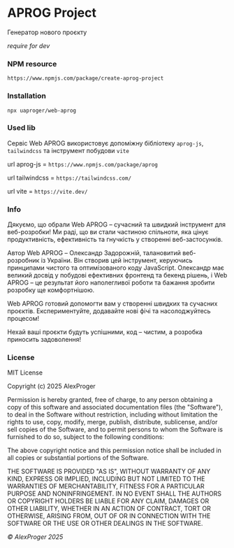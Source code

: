 # APROG Project

Генератор нового проєкту

*require for dev*

### NPM resource

```shell
https://www.npmjs.com/package/create-aprog-project
```

### Installation

```shell
npx uaproger/web-aprog
```

### Used lib

Сервіс Web APROG використовує допоміжну бібліотеку `aprog-js`, `tailwindcss` та інструмент побудови `vite`

url aprog-js = `https://www.npmjs.com/package/aprog`

url tailwindcss = `https://tailwindcss.com/`

url vite = `https://vite.dev/`

### Info

Дякуємо, що обрали Web APROG – сучасний та швидкий інструмент для веб-розробки! Ми раді, що ви стали частиною спільноти, яка цінує продуктивність, ефективність та гнучкість у створенні веб-застосунків.

Автор Web APROG – Олександр Задорожній, талановитий веб-розробник із України. Він створив цей інструмент, керуючись принципами чистого та оптимізованого коду JavaScript. Олександр має великий досвід у побудові ефективних фронтенд та бекенд рішень, і Web APROG – це результат його наполегливої роботи та бажання зробити розробку ще комфортнішою.

Web APROG готовий допомогти вам у створенні швидких та сучасних проєктів. Експериментуйте, додавайте нові фічі та насолоджуйтесь процесом!

Нехай ваші проєкти будуть успішними, код – чистим, а розробка приносить задоволення!

### License
MIT License

Copyright (c) 2025 AlexProger

Permission is hereby granted, free of charge, to any person obtaining a copy
of this software and associated documentation files (the "Software"), to deal
in the Software without restriction, including without limitation the rights
to use, copy, modify, merge, publish, distribute, sublicense, and/or sell
copies of the Software, and to permit persons to whom the Software is
furnished to do so, subject to the following conditions:

The above copyright notice and this permission notice shall be included in all
copies or substantial portions of the Software.

THE SOFTWARE IS PROVIDED "AS IS", WITHOUT WARRANTY OF ANY KIND, EXPRESS OR
IMPLIED, INCLUDING BUT NOT LIMITED TO THE WARRANTIES OF MERCHANTABILITY,
FITNESS FOR A PARTICULAR PURPOSE AND NONINFRINGEMENT. IN NO EVENT SHALL THE
AUTHORS OR COPYRIGHT HOLDERS BE LIABLE FOR ANY CLAIM, DAMAGES OR OTHER
LIABILITY, WHETHER IN AN ACTION OF CONTRACT, TORT OR OTHERWISE, ARISING FROM,
OUT OF OR IN CONNECTION WITH THE SOFTWARE OR THE USE OR OTHER DEALINGS IN THE
SOFTWARE.

*&copy; AlexProger 2025*